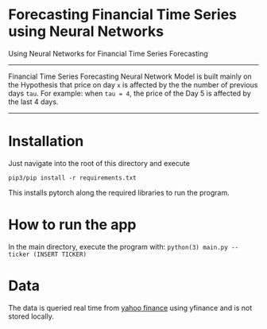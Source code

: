 # Forecasting Financial Time Series using Neural Networks
Using Neural Networks for Financial Time Series Forecasting

---

Financial Time Series Forecasting Neural Network Model is built mainly on the Hypothesis that price on day `x` is affected by the the number of previous days `tau`. For example: when `tau = 4`, the price of the Day 5 is affected by the last 4 days. 

---

# Installation

Just navigate into the root of this directory and execute 

```
pip3/pip install -r requirements.txt
```

This installs pytorch along the required libraries to run the program.

# How to run the app 

In the main directory, execute the program with: `python(3) main.py --ticker (INSERT TICKER)` 

# Data 

The data is queried real time from [yahoo finance](https://finance.yahoo.com/) using yfinance and is not stored locally.